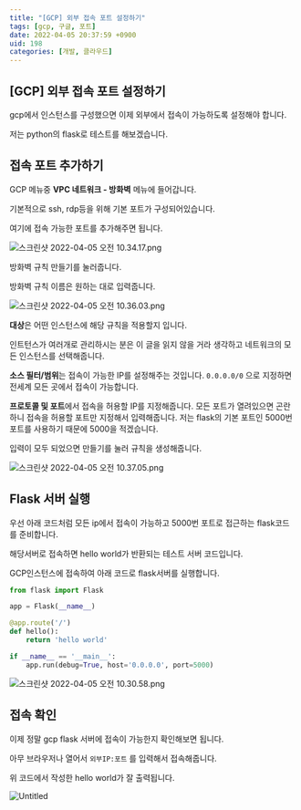 ```yaml
---
title: "[GCP] 외부 접속 포트 설정하기"
tags: [gcp, 구글, 포트]
date: 2022-04-05 20:37:59 +0900
uid: 198
categories: [개발, 클라우드]
---
```


## [GCP] 외부 접속 포트 설정하기

gcp에서 인스턴스를 구성했으면 이제 외부에서 접속이 가능하도록 설정해야 합니다.

저는 python의 flask로 테스트를 해보겠습니다. 

## 접속 포트 추가하기

GCP 메뉴중 **VPC 네트워크 - 방화벽** 메뉴에 들어갑니다.

기본적으로 ssh, rdp등을 위해 기본 포트가 구성되어있습니다.

여기에 접속 가능한 포트를 추가해주면 됩니다.

![스크린샷 2022-04-05 오전 10.34.17.png](https://i.imgur.com/P9WWBWV.png)

방화벽 규칙 만들기를 눌러줍니다.

방화벽 규칙 이름은 원하는 대로 입력줍니다.

![스크린샷 2022-04-05 오전 10.36.03.png](https://i.imgur.com/aORSY4U.png)

**대상**은 어떤 인스턴스에 해당 규칙을 적용할지 입니다.

인트턴스가 여러개로 관리하시는 분은 이 글을 읽지 않을 거라 생각하고 네트워크의 모든 인스턴스를 선택해줍니다.

**소스 필터/범위**는 접속이 가능한 IP를 설정해주는 것입니다. `0.0.0.0/0` 으로 지정하면 전세계 모든 곳에서 접속이 가능합니다.

**프로토콜 및 포트**에서 접속을 허용할 IP를 지정해줍니다. 모든 포트가 열려있으면 곤란하니 접속을 허용할 포트만 지정해서 입력해줍니다. 저는 flask의 기본 포트인 5000번 포트를 사용하기 때문에 5000을 적겠습니다.

입력이 모두 되었으면 만들기를 눌러 규칙을 생성해줍니다.

![스크린샷 2022-04-05 오전 10.37.05.png](https://i.imgur.com/zW3ERKC.png)

## Flask 서버 실행

우선 아래 코드처럼 모든 ip에서 접속이 가능하고 5000번 포트로 접근하는 flask코드를 준비합니다.

해당서버로 접속하면 hello world가 반환되는 테스트 서버 코드입니다.

GCP인스턴스에 접속하여 아래 코드로 flask서버를 실행합니다.

```python
from flask import Flask

app = Flask(__name__)

@app.route('/')
def hello():
    return 'hello world'

if __name__ == '__main__':
    app.run(debug=True, host='0.0.0.0', port=5000)
```

![스크린샷 2022-04-05 오전 10.30.58.png](https://i.imgur.com/Hn9vUSL.png)

## 접속 확인

이제 정말 gcp flask 서버에 접속이 가능한지 확인해보면 됩니다.

아무 브라우저나 열어서 `외부IP:포트` 를 입력해서 접속해줍니다.

위 코드에서 작성한 hello world가 잘 출력됩니다.

![Untitled](https://i.imgur.com/HetsWSH.png)